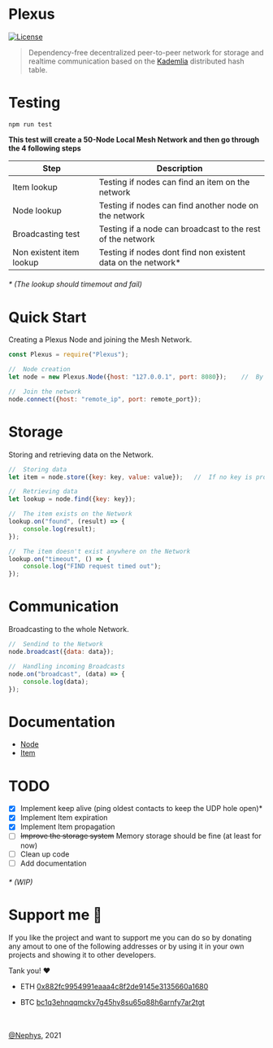 # **Plexus**
[![License](https://img.shields.io/github/license/Nephys/plexus)](https://github.com/Nephys/plexus/blob/main/LICENSE)

>Dependency-free decentralized peer-to-peer network for storage and realtime communication based on the [Kademlia](http://www.scs.stanford.edu/~dm/home/papers/kpos.pdf) distributed hash table.

# **Testing**
```
npm run test
```
**This test will create a 50-Node Local Mesh Network and then go through the 4 following steps**

Step | Description
------------ | -------------
Item lookup | Testing if nodes can find an item on the network
Node lookup | Testing if nodes can find another node on the network
Broadcasting test | Testing if a node can broadcast to the rest of the network
Non existent item lookup | Testing if nodes dont find non existent data on the network*
###### * (The lookup should timemout and fail)

# **Quick Start**
Creating a Plexus Node and joining the Mesh Network.
```js
const Plexus = require("Plexus");

//  Node creation
let node = new Plexus.Node({host: "127.0.0.1", port: 8080});    //  By default the host and port are 127.0.0.1:8080

//  Join the network
node.connect({host: "remote_ip", port: remote_port});
```

# **Storage**
Storing and retrieving data on the Network.
```js
//  Storing data
let item = node.store({key: key, value: value});   //  If no key is provided it will default to the hash of the value stored

//  Retrieving data
let lookup = node.find({key: key});

//  The item exists on the Network
lookup.on("found", (result) => {
    console.log(result);
});

//  The item doesn't exist anywhere on the Network
lookup.on("timeout", () => {
    console.log("FIND request timed out");
});
```

# **Communication**
Broadcasting to the whole Network.
```js
//  Sendind to the Network
node.broadcast({data: data});

//  Handling incoming Broadcasts
node.on("broadcast", (data) => {
    console.log(data);
});
```

# **Documentation**
* [Node](https://github.com/Nephys/plexus/blob/main/docs/node.md)
* [Item](https://github.com/Nephys/plexus/blob/main/docs/item.md)

# **TODO**
- [X] Implement keep alive (ping oldest contacts to keep the UDP hole open)*
- [X] Implement Item expiration
- [X] Implement Item propagation
- [ ] ~~Improve the storage system~~ Memory storage should be fine (at least for now)
- [ ] Clean up code
- [ ] Add documentation
###### * (WIP)

# **Support me 🤝**

If you like the project and want to support me you can do so by donating any amout to one of the following addresses or by using it in your own projects and showing it to other developers.

Tank you! ❤️

* ETH [0x882fc9954991eaaa4c8f2de9145e3135660a1680](https://etherscan.io/address/0x882fc9954991eaaa4c8f2de9145e3135660a1680)

* BTC [bc1q3ehnqqmckv7g45hy8su65q88h6arnfy7ar2tgt](https://btc.com/bc1q3ehnqqmckv7g45hy8su65q88h6arnfy7ar2tgt)

\
\
[@Nephys](https://github.com/Nephys), 2021